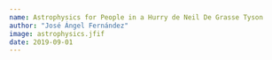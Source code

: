```yaml
---
name: Astrophysics for People in a Hurry de Neil De Grasse Tyson
author: "José Ángel Fernández"
image: astrophysics.jfif
date: 2019-09-01
---
```

